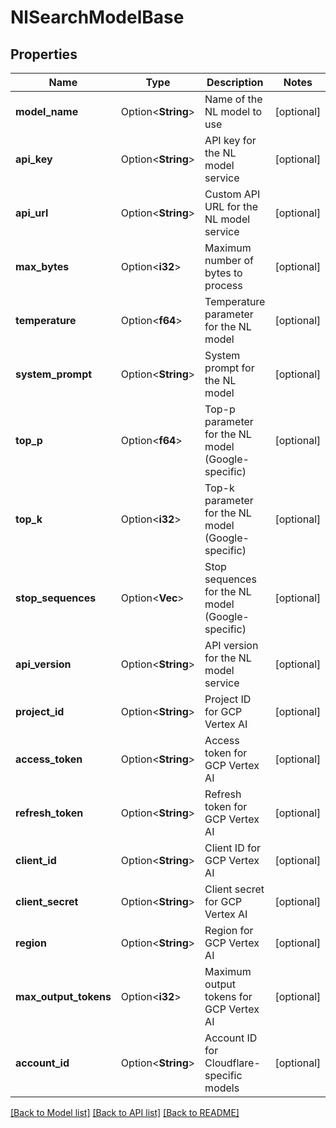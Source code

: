 # NlSearchModelBase

## Properties

Name | Type | Description | Notes
------------ | ------------- | ------------- | -------------
**model_name** | Option<**String**> | Name of the NL model to use | [optional]
**api_key** | Option<**String**> | API key for the NL model service | [optional]
**api_url** | Option<**String**> | Custom API URL for the NL model service | [optional]
**max_bytes** | Option<**i32**> | Maximum number of bytes to process | [optional]
**temperature** | Option<**f64**> | Temperature parameter for the NL model | [optional]
**system_prompt** | Option<**String**> | System prompt for the NL model | [optional]
**top_p** | Option<**f64**> | Top-p parameter for the NL model (Google-specific) | [optional]
**top_k** | Option<**i32**> | Top-k parameter for the NL model (Google-specific) | [optional]
**stop_sequences** | Option<**Vec<String>**> | Stop sequences for the NL model (Google-specific) | [optional]
**api_version** | Option<**String**> | API version for the NL model service | [optional]
**project_id** | Option<**String**> | Project ID for GCP Vertex AI | [optional]
**access_token** | Option<**String**> | Access token for GCP Vertex AI | [optional]
**refresh_token** | Option<**String**> | Refresh token for GCP Vertex AI | [optional]
**client_id** | Option<**String**> | Client ID for GCP Vertex AI | [optional]
**client_secret** | Option<**String**> | Client secret for GCP Vertex AI | [optional]
**region** | Option<**String**> | Region for GCP Vertex AI | [optional]
**max_output_tokens** | Option<**i32**> | Maximum output tokens for GCP Vertex AI | [optional]
**account_id** | Option<**String**> | Account ID for Cloudflare-specific models | [optional]

[[Back to Model list]](../README.md#documentation-for-models) [[Back to API list]](../README.md#documentation-for-api-endpoints) [[Back to README]](../README.md)


